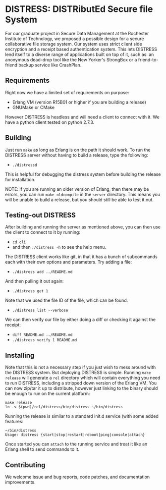 # DISTRESS: DISTRibutEd Secure file System #

For our graduate project in Secure Data Management at the Rochester Institute
of Technology, we proposed a possible design for a secure collaborative
file storage system. Our system uses strict client side encryption and a
receipt based authentication system. This lets DISTRESS lend itself to a
diverse range of applications built on top of it, such as: an anonymous
dead-drop tool like the New Yorker's StrongBox or a friend-to-friend backup
service like CrashPlan.

## Requirements ##

Right now we have a limited set of requirements on purpose:

* Erlang VM (version R15B01 or higher if you are building a release)
* GNUMake or CMake

However DISTRESS is headless and will need a client to connect with it. We have
a python client tested on python 2.7.3.

## Building ##

Just run `make` as long as Erlang is on the path it should work. To run the
DISTRESS server without having to build a release, type the following:

* `./distressd`

This is helpful for debugging the distress system before building the release
for installation.

NOTE: if you are running an older version of Erlang, then there may be errors,
you can run `make oldcompile` in the `server` directory. This means you will be
unable to build a release, but you should still be able to test it out.

## Testing-out DISTRESS ##

After building and running the server as mentioned above, you can then use the
client to connect to it by running:

* `cd cli`
* and then `./distress -h` to see the help menu.

The DISTRESS client works like git, in that it has a bunch of subcommands
each with their own options and parameters. Try adding a file:

* `./distress add ../README.md`

And then pulling it out again:

* `./distress get 1`

Note that we used the file ID of the file, which can be found:

* `./distress list --verbose`

We can then verify our file by either doing a diff or checking it against the 
receipt:

* `diff README.md ../README.md`
* `./distress verify 1 README.md`


## Installing ##
Note that this is not a necessary step if you just wish to mess around with
the DISTRESS system. But deploying DISTRESS is simple. Running `make release`
will generate a `rel` directory which will contain everything you need to run
DISTRESS, including a stripped down version of the Erlang VM. You can now
zip/tar it up to distribute, however just linking to the binary should be enough
to run on the current platform:

```
make release
ln -s $(pwd)/rel/distress/bin/distress ~/bin/distress
```

Running the release is similar to a standard init.d service (with some added
features:

```
~/bin/distress
Usage: distress {start|stop|restart|reboot|ping|console|attach}
```

Once started you can `attach` to the running service and treat it like an
Erlang shell to send commands to it.

## Contributing ##

We welcome issue and bug reports, code patches, and documentation improvements.

